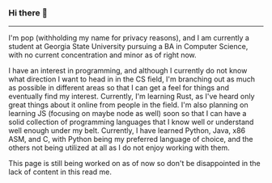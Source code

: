 ### Hi there 👋

---

<p>I'm pop (withholding my name for privacy reasons), and I am currently a student at Georgia State University pursuing a BA in Computer Science, with no current concentration and minor as of right now.</p>

<p>I have an interest in programming, and although I currently do not know what direction I want to head in in the CS field, I'm branching out as much as possible in different areas so that I can get a feel for things and eventually find my interest. Currently, I'm learning Rust, as I've heard only great things about it online from people in the field. I'm also planning on learning JS (focusing on maybe node as well) soon so that I can have a solid collection of programming languages that I know well or understand well enough under my belt. Currently, I have learned Python, Java, x86 ASM, and C, with Python being my preferred language of choice, and the others not being utilized at all as I do not enjoy working with them.</p>

<p>This page is still being worked on as of now so don't be disappointed in the lack of content in this read me.</p>
